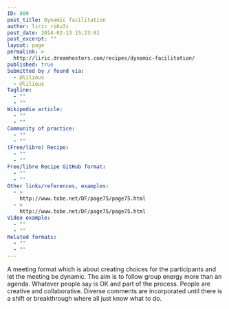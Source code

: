 ```yaml
---
ID: 880
post_title: Dynamic facilitation
author: liric_ri6u3i
post_date: 2014-02-13 15:23:01
post_excerpt: ""
layout: page
permalink: >
  http://liric.dreamhosters.com/recipes/dynamic-facilitation/
published: true
Submitted by / found via:
  - @lilious
  - @lilious
Tagline:
  - ""
  - ""
Wikipedia article:
  - ""
  - ""
Community of practice:
  - ""
  - ""
(Free/libre) Recipe:
  - ""
  - ""
Free/libre Recipe GitHub format:
  - ""
  - ""
Other links/references, examples:
  - >
    http://www.tobe.net/DF/page75/page75.html
  - >
    http://www.tobe.net/DF/page75/page75.html
Video example:
  - ""
  - ""
Related formats:
  - ""
  - ""
---
```

A meeting format which is about creating choices for the participants and let the meeting be dynamic. The aim is to follow group energy more than an agenda. Whatever people say is OK and part of the process. People are creative and collaborative. Diverse comments are incorporated until there is a shift or breakthrough where all just know what to do.
